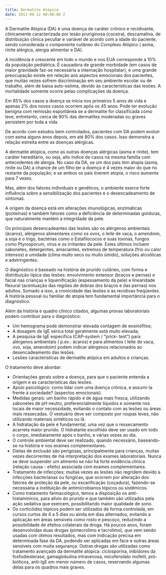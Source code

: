 ```yaml
---
title: Dermatite Atópica
date: 2011-08-12 00:00:00 Z
---
```


A Dermatite Atópica (DA) é uma doença de caráter crônico e recidivante, clinicamente caracterizada por lesão pruriginosa (coceira), descamativa, de distribuição clínica peculiar e variável de acordo com a idade do paciente, sendo considerada o componente cutâneo do Complexo Atópico ( asma, rinite alérgica, alergia alimentar e DA).

A incidência é crescente em todo o mundo e nos EUA corresponde a 10% da população pediátrica. É causadora de grande morbidade (em casos de maior gravidade faz-se necessária a internação hospitalar), e uma grande preocupação existe em relação aos aspectos emocionais dos pacientes, que muitas vezes sofrem discriminação em seu ambiente escolar ou de trabalho, além de baixa auto-estima, devido às características das lesões. A mortalidade somente ocorre pelas complicações da doença.

Em 85% dos casos a doença se inicia nos primeiros 5 anos de vida e apenas 2% dos novos casos ocorrem após os 45 anos. Pode ter evolução benigna com remissão espontânea se a dermatite for classificada como leve, entretanto, cerca de 90% das dermatites moderadas ou graves persistem por toda a vida.
    
De acordo com estudos bem controlados, pacientes com DA podem evoluir com asma alguns anos depois, em até 80% dos casos. Isso demonstra a relação estreita entre as doenças alérgicas.

A dermatite atópica, como as outras doenças alérgicas (asma e rinite), tem caráter hereditário, ou seja, alto índice de casos na mesma família com antecedentes de alergia. No caso da DA, se um dos pais tem atopia (asma, rinite ou DA) a chance de um filho ter a doença é 4 vezes maior do que no restante da população; e se ambos os pais tiverem atopia, o risco aumenta para 7 vezes.

Mas, além dos fatores individuais e genéticos, o ambiente exerce forte influência sobre a sensibilização dos pacientes e
o desencadeamento de sintomas.

A origem da doença está em alterações imunológicas, enzimáticas (proteínas) e também fatores como a deficiência de
determinadas gorduras, que naturalmente mantém a integridade da pele.

Os principais desencadeantes das lesões são os alérgenos ambientais (ácaros), alérgenos alimentares como os ovos,
o leite de vaca, o amendoim, a soja e o trigo, bactérias como o Estafilococos e suas toxinas, fungos como
Ptyrosporum, vírus e os irritantes da pele. Estes últimos incluem sabonetes, detergentes, amaciantes, extremos
de temperatura (frio ou calor intensos) e umidade (clima muito seco ou muito úmido), soluções alcoólicas
e adstringentes.

O diagnóstico é baseado na história de prurido cutâneo, com forma e distribuição típica das lesões: envolvimento
extensor (braços e pernas) e facial nas crianças e liquenificação (espessamento da pele) e linearidade
flexural (acentuação das regiões de dobras dos braços e das pernas) nos adultos. Somado a isso, a cronicidade
das lesões e as recidivas freqüentes. A história pessoal ou familiar de atopia tem fundamental importância
para o diagnóstico.

Além da história e quadro clínico citados, algumas provas laboratoriais podem contribuir para o diagnóstico:

- Um hemograma pode demonstrar elevada contagem de eosinófilos;
- A dosagem de IgE sérica total geralmente está muito elevada;
- A pesquisa de IgE específica (CAP-system / “prick- test”) para alérgenos ambientais ( p.ex.: ácaros) e para alimentos ( leite de vaca, ovo, soja, amendoim) podem indicar alérgenos relacionados ao desencadeamento das lesões.
- Lesões características de dermatite atópica em adultos e crianças.

O tratamento deve abordar:

- Orientações gerais sobre a doença, para que o paciente entenda a origem e as características das lesões.
- Apoio psicológico: como lidar com uma doença crônica, e assumi-la frente à sociedade? (aspectos emocionais).
- Medidas gerais: um banho rápido e de água mais fresca, utilizando sabonetes de pH neutro, preferencialmente líquidos e somente nos locais de maior necessidade, evitando o contato com as lesões ou áreas mais ressecadas. O vestuário deve ser composto por roupas leves, não utilizando materiais sintéticos ou lã.
- A hidratação da pele é fundamental, uma vez que o ressecamento acarreta maior prurido. O hidratante escolhido deve ser usado em todo o corpo, imediatamente após o banho, e várias vezes ao dia.
- O controle ambiental deve ser realizado, quando necessário, baseando-se na história e nos exames complementares.
- Dietas de exclusão são perigosas, principalmente para crianças, muitas vezes decorrentes de má interpretação dos exames laboratoriais. Nunca se deve suspender um alimento se não há forte evidência clínica (relação causa - efeito) associada com exames complementares.
- Tratamento de infecções: muitas vezes as lesões não regridem devido a infecções bacterianas ou fúngicas, que ocorrem por alteração dos fatores de proteção da pele, ou escarificação (coçadura), fazendo-se necessária a instituição de antimicrobianos tópicos ou sistêmicos.
- Como tratamento farmacológico, temos a disposição os anti-histamínicos, para alívio do prurido e que também são utilizados pela ação sedativa que exercem, possibilitando maior qualidade de sono.
- Os corticóides tópicos podem ser utilizados de forma controlada, em cursos curtos de 4 a 5 dias ou ainda em dias alternados, evitando a aplicação em áreas sensíveis como rosto e pescoço, reduzindo a possibilidade de efeitos colaterais da droga. Há poucos anos, foram desenvolvidas duas drogas (pimecrolimo e tacrolimo), que vem sendo usadas com ótimos resultados, mas com indicação precisa em determinada fase da DA, podendo ser aplicadas em face e outras áreas sensíveis com muita segurança. Outras drogas são utilizadas como tratamento avançado da dermatite atópica: ciclosporina, inibidores da fosfodiesterase, gamaglobulina intravenosa, micofenolato mofetil, pró-bióticos, anti-IgE
em menor número de casos, reservando algumas delas para os quadros mais graves.
